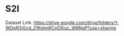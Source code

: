 # S2I
Dataset Link: https://drive.google.com/drive/folders/1-1KDpR3jGcd_21KgtmKCnDXiuc_W8NgP?usp=sharing
